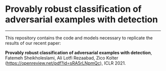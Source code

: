 # Provably robust classification of adversarial examples with detection 
-------------------

This repository contains the code and models necessary to replicate the results of our recent paper: 

**Provably robust classification of adversarial examples with detection**, Fatemeh Sheikholeslami, Ali Lotfi Rezaabad, Zico Kolter (https://openreview.net/pdf?id=sRA5rLNpmQc), ICLR 2021.
